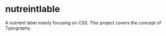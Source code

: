 # nutreintlable
A nutrient label mainly focusing on CSS. This project covers the concept of Typography.
